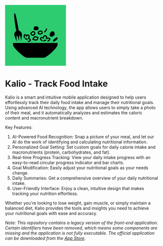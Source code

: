 <img src="assets/icon.png" alt="logo" width="200"/>

# Kalio - Track Food Intake

Kalio is a smart and intuitive mobile application designed to help users effortlessly track their daily food intake and manage their nutritional goals. Using advanced AI technology, the app allows users to simply take a photo of their meal, and it automatically analyzes and estimates the caloric content and macronutrient breakdown.

Key Features:

1. AI-Powered Food Recognition: Snap a picture of your meal, and let our AI do the work of identifying and calculating nutritional information.
2. Personalized Goal Setting: Set custom goals for daily calorie intake and macronutrients (protein, carbohydrates, and fat).
3. Real-time Progress Tracking: View your daily intake progress with an easy-to-read circular progress indicator and bar charts.
4. Goal Modification: Easily adjust your nutritional goals as your needs change.
5. Daily Summaries: Get a comprehensive overview of your daily nutritional intake.
6. User-Friendly Interface: Enjoy a clean, intuitive design that makes tracking your nutrition effortless.

Whether you're looking to lose weight, gain muscle, or simply maintain a balanced diet, Kalio provides the tools and insights you need to achieve your nutritional goals with ease and accuracy.

_Note: This repository contains a legacy version of the front-end application. Certain identifiers have been removed, which means some components are missing and the application is not fully executable. The official application can be downloaded from the [App Store](https://apps.apple.com/es/app/kalio-metric-calorie-counter/id6736513779?l=en-GB)._
